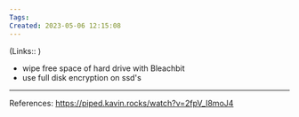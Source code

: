 ```yaml
---
Tags: 
Created: 2023-05-06 12:15:08
---
```

(Links:: )
- wipe free space of hard drive with Bleachbit
- use full disk encryption on ssd's

---
References: https://piped.kavin.rocks/watch?v=2fpV_I8moJ4
